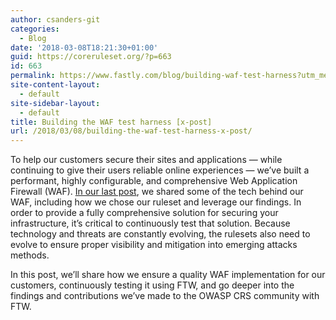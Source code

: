 ```yaml
---
author: csanders-git
categories:
  - Blog
date: '2018-03-08T18:21:30+01:00'
guid: https://coreruleset.org/?p=663
id: 663
permalink: https://www.fastly.com/blog/building-waf-test-harness?utm_medium=social&#038;utm_source=t.co&#038;utm_campaign=FY18Q1_Blog_FTW
site-content-layout:
  - default
site-sidebar-layout:
  - default
title: Building the WAF test harness [x-post]
url: /2018/03/08/building-the-waf-test-harness-x-post/
---
```



To help our customers secure their sites and applications — while continuing to give their users reliable online experiences — we’ve built a performant, highly configurable, and comprehensive Web Application Firewall (WAF). [In our last post](https://www.fastly.com/blog/building-fastly-waf), we shared some of the tech behind our WAF, including how we chose our ruleset and leverage our findings. In order to provide a fully comprehensive solution for securing your infrastructure, it’s critical to continuously test that solution. Because technology and threats are constantly evolving, the rulesets also need to evolve to ensure proper visibility and mitigation into emerging attacks methods.

In this post, we’ll share how we ensure a quality WAF implementation for our customers, continuously testing it using FTW, and go deeper into the findings and contributions we’ve made to the OWASP CRS community with FTW.
